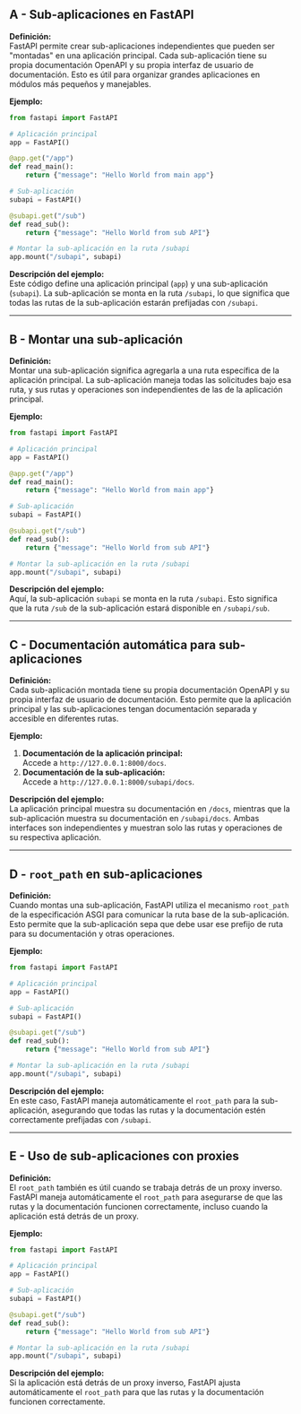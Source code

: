 ## A - Sub-aplicaciones en FastAPI

**Definición:**  
FastAPI permite crear sub-aplicaciones independientes que pueden ser "montadas" en una aplicación principal. Cada sub-aplicación tiene su propia documentación OpenAPI y su propia interfaz de usuario de documentación. Esto es útil para organizar grandes aplicaciones en módulos más pequeños y manejables.

**Ejemplo:**

```python
from fastapi import FastAPI

# Aplicación principal
app = FastAPI()

@app.get("/app")
def read_main():
    return {"message": "Hello World from main app"}

# Sub-aplicación
subapi = FastAPI()

@subapi.get("/sub")
def read_sub():
    return {"message": "Hello World from sub API"}

# Montar la sub-aplicación en la ruta /subapi
app.mount("/subapi", subapi)
```

**Descripción del ejemplo:**  
Este código define una aplicación principal (`app`) y una sub-aplicación (`subapi`). La sub-aplicación se monta en la ruta `/subapi`, lo que significa que todas las rutas de la sub-aplicación estarán prefijadas con `/subapi`.

---

## B - Montar una sub-aplicación

**Definición:**  
Montar una sub-aplicación significa agregarla a una ruta específica de la aplicación principal. La sub-aplicación maneja todas las solicitudes bajo esa ruta, y sus rutas y operaciones son independientes de las de la aplicación principal.

**Ejemplo:**

```python
from fastapi import FastAPI

# Aplicación principal
app = FastAPI()

@app.get("/app")
def read_main():
    return {"message": "Hello World from main app"}

# Sub-aplicación
subapi = FastAPI()

@subapi.get("/sub")
def read_sub():
    return {"message": "Hello World from sub API"}

# Montar la sub-aplicación en la ruta /subapi
app.mount("/subapi", subapi)
```

**Descripción del ejemplo:**  
Aquí, la sub-aplicación `subapi` se monta en la ruta `/subapi`. Esto significa que la ruta `/sub` de la sub-aplicación estará disponible en `/subapi/sub`.

---

## C - Documentación automática para sub-aplicaciones

**Definición:**  
Cada sub-aplicación montada tiene su propia documentación OpenAPI y su propia interfaz de usuario de documentación. Esto permite que la aplicación principal y las sub-aplicaciones tengan documentación separada y accesible en diferentes rutas.

**Ejemplo:**

1.  **Documentación de la aplicación principal:**  
    Accede a `http://127.0.0.1:8000/docs`.
2.  **Documentación de la sub-aplicación:**  
    Accede a `http://127.0.0.1:8000/subapi/docs`.

**Descripción del ejemplo:**  
La aplicación principal muestra su documentación en `/docs`, mientras que la sub-aplicación muestra su documentación en `/subapi/docs`. Ambas interfaces son independientes y muestran solo las rutas y operaciones de su respectiva aplicación.

---

## D - `root_path` en sub-aplicaciones

**Definición:**  
Cuando montas una sub-aplicación, FastAPI utiliza el mecanismo `root_path` de la especificación ASGI para comunicar la ruta base de la sub-aplicación. Esto permite que la sub-aplicación sepa que debe usar ese prefijo de ruta para su documentación y otras operaciones.

**Ejemplo:**

```python
from fastapi import FastAPI

# Aplicación principal
app = FastAPI()

# Sub-aplicación
subapi = FastAPI()

@subapi.get("/sub")
def read_sub():
    return {"message": "Hello World from sub API"}

# Montar la sub-aplicación en la ruta /subapi
app.mount("/subapi", subapi)
```

**Descripción del ejemplo:**  
En este caso, FastAPI maneja automáticamente el `root_path` para la sub-aplicación, asegurando que todas las rutas y la documentación estén correctamente prefijadas con `/subapi`.

---

## E - Uso de sub-aplicaciones con proxies

**Definición:**  
El `root_path` también es útil cuando se trabaja detrás de un proxy inverso. FastAPI maneja automáticamente el `root_path` para asegurarse de que las rutas y la documentación funcionen correctamente, incluso cuando la aplicación está detrás de un proxy.

**Ejemplo:**

```python
from fastapi import FastAPI

# Aplicación principal
app = FastAPI()

# Sub-aplicación
subapi = FastAPI()

@subapi.get("/sub")
def read_sub():
    return {"message": "Hello World from sub API"}

# Montar la sub-aplicación en la ruta /subapi
app.mount("/subapi", subapi)
```

**Descripción del ejemplo:**  
Si la aplicación está detrás de un proxy inverso, FastAPI ajusta automáticamente el `root_path` para que las rutas y la documentación funcionen correctamente.
